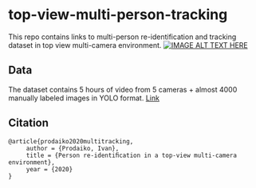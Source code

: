 # top-view-multi-person-tracking
This repo contains links to multi-person re-identification and tracking dataset in top view multi-camera environment.
[![IMAGE ALT TEXT HERE](https://img.youtube.com/vi/bU-78kTkO_k/0.jpg)](https://www.youtube.com/watch?v=bU-78kTkO_k)

## Data

The dataset contains 5 hours of video from 5 cameras + almost 4000 manually labeled images in YOLO format. [Link](https://drive.google.com/drive/folders/1B9FoDb9s-LAm4OhrObWFTx-cscfixvjk?usp=sharing)

## Citation

```
@article{prodaiko2020multitracking,
     author = {Prodaiko, Ivan},
     title = {Person re-identiﬁcation in a top-view multi-camera environment},
     year = {2020}
}
```
